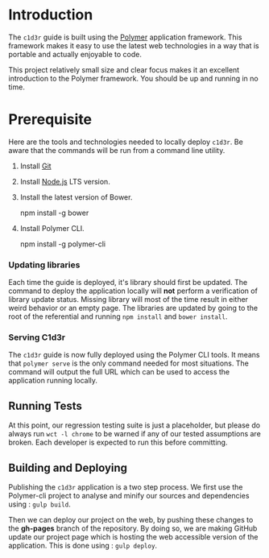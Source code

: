# Introduction
The `c1d3r` guide is built using the [Polymer](https://www.polymer-project.org/) application framework. This framework makes it easy to use the latest web technologies in a way that is portable and actually enjoyable to code.

This project relatively small size and clear focus makes it an excellent introduction to the Polymer framework. You should be up and running in no time.

# Prerequisite
Here are the tools and technologies needed to locally deploy `c1d3r`. Be aware that the commands will be run from a command line utility.

1. Install [Git](https://git-scm.com/downloads)
1. Install [Node.js](https://nodejs.org/en/download/) LTS version.
1. Install the latest version of Bower.

    npm install -g bower

1. Install Polymer CLI.

    npm install -g polymer-cli

### Updating libraries

Each time the guide is deployed, it's library should first be updated. The command to deploy the application locally will **not** perform a verification of library update status. Missing library will most of the time result in either weird behavior or an empty page. The libraries are updated by going to the root of the referential and running ``npm install`` and ``bower install``.

### Serving C1d3r

The `c1d3r` guide is now fully deployed using the Polymer CLI tools. It means that ``polymer serve`` is the only command needed for most situations. The command will output the full URL which can be used to access the application running locally.

## Running Tests

At this point, our regression testing suite is just a placeholder, but please do always run ``wct -l chrome`` to be warned if any of our tested assumptions are broken. Each developer is expected to run this before committing.

## Building and Deploying

Publishing the `c1d3r` application is a two step process. We first use the Polymer-cli project to analyse and minify our sources and dependencies using : ``gulp build``.

Then we can deploy our project on the web, by pushing these changes to the **gh-pages** branch of the repository. By doing so, we are making GitHub update our project page which is hosting the web accessible version of the application. This is done using : ``gulp deploy``.
